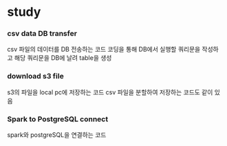 # study

### csv data DB transfer
csv 파일의 데이터를 DB 전송하는 코드
코딩을 통해 DB에서 실행할 쿼리문을 작성하고 해당 쿼리문을 DB에 날려 table을 생성

### download s3 file
s3의 파일을 local pc에 저장하는 코드
csv 파일을 분할하여 저장하는 코드도 같이 있음

### Spark to PostgreSQL connect
spark와 postgreSQL을 연결하는 코드

